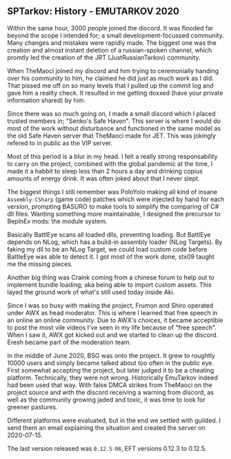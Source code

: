## SPTarkov: History - EMUTARKOV 2020

Within the same hour, 3000 people joined the discord. It was flooded far beyond
the scope I intended for; a small development-focussed community. Many changes
and mistakes were rapidly made. The biggest one was the creation and almost
instant deletion of a russian-spoken channel, which promtly led the creation
of the JRT (JustRussianTarkov) community.

When TheMaoci joined my discord and him trying to ceremonially handing over his
community to him, he claimed he did just as much work as I did. That pissed me
off on so many levels that I pulled up the commit log and gave him a reality
check. It resulted in me getting doxxed (have your private information shared)
by him.

Since there was so much going on, I made a small discord which I placed trusted
members in; "Senko's Safe Haven". This server is where I would do most of the
work without disturbance and functioned in the same model as the old Safe Haven
server that TheMaoci made for JET. This was jokingly refered to in public as
the VIP server.

Most of this period is a blur in my head. I felt a really strong responsability
to carry on the project, combined with the global pandemic at the time, I made
it a habbit to sleep less than 2 hours a day and drinking copius amounts of
energy drink. It was often joked about that I never slept.

The biggest things I still remember was PoloYolo making all kind of insane
`Assembly-CSharp` (game code) patches which were injected by hand for each
version, prompting BASURO to make tools to simplify the comparing of C# dll
files. Wanting something more maintainable, I designed the precursor to
BepInEx mods: the module system.

Basically BattlEye scans all loaded dlls, preventing loading. But BattlEye
depends on NLog, which has a build-in assembly loader (NLog Targets). By faking
my dll to be an NLog Target, we could load custom code before BattleEye was
able to detect it. I got most of the work done, stx09 taught me the missing
pieces.

Another big thing was Craink coming from a chinese forum to help out to
implement bundle loading; aka being able to import custom assets. This layed
the ground work of what's still used today inside Aki.

Since I was so busy with making the project, Frumon and Shiro operated under
AWX as head moderator. This is where I learned that free speech in an online
an online community. Due to AWX's choices, it became acceptible to post the
most vile videos I've seen in my life because of "free speech". When I saw it,
AWX got kicked out and we started to clean up the discord. Eresh became part of
the moderation team.

In the middle of June 2020, BSG was onto the project. It grew to roughtly 10000
users and simply became talked about too often in the public eye. First
somewhat accepting the project, but later judged it to be a cheating platform.
Technically, they were not wrong. Historically EmuTarkov indeed had been used
that way. With false DMCA strikes from TheMaoci on the project source and with
the discord receiving a warning from discord, as well as the community growing
jaded and toxic, it was time to look for greener pastures.

Different platforms were evaluated, but in the end we settled with guilded. I
send them an email explaining the situation and created the server on
2020-07-15. 

The last version released was `0.12.5-R6`, EFT versions 0.12.3 to 0.12.5.
